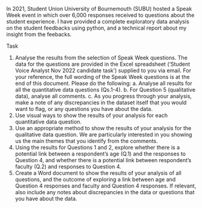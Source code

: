 In 2021, Student Union University of Bournemouth (SUBU) hosted a Speak Week event in which over 6,000 responses received  to questions about the student experience.
I have provided a complete exploratory data analysis on the student feedbacks using python, and a technical report about my insight from the feebacks.

Task
1.	Analyse the results from the selection of Speak Week questions. The data for the questions are provided in the Excel spreadsheet (‘Student Voice Analyst Nov 2022 candidate task’) supplied to you via email. For your reference, the full wording of the Speak Week questions is at the end of this document. Please do the following:
a.	Analyse all results for all the quantitative data questions (Qs.1-4). 
b.	For Question 5 (qualitative data), analyse all comments.
c.	As you progress through your analysis, make a note of any discrepancies in the dataset itself that you would want to flag, or any questions you have about the data.
2.	Use visual ways to show the results of your analysis for each quantitative data question.
3.	Use an appropriate method to show the results of your analysis for the qualitative data question. We are particularly interested in you showing us the main themes that you identify from the comments.
4.	Using the results for Questions 1 and 2, explore whether there is a potential link between a respondent’s age (Q.1) and the responses to Question 4, and whether there is a potential link between respondent’s faculty (Q.2) and responses to Question 4.
5.	Create a Word document to show the results of your analysis of all questions, and the outcome of exploring a link between age and Question 4 responses and faculty and Question 4 responses. If relevant, also include any notes about discrepancies in the data or questions that you have about the data.
